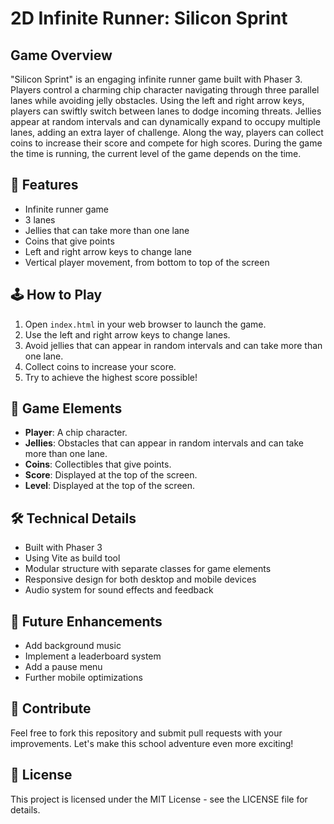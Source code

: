 # 2D Infinite Runner: Silicon Sprint

## Game Overview

"Silicon Sprint" is an engaging infinite runner game built with Phaser 3. Players control a charming chip character navigating through three parallel lanes while avoiding jelly obstacles. Using the left and right arrow keys, players can swiftly switch between lanes to dodge incoming threats. Jellies appear at random intervals and can dynamically expand to occupy multiple lanes, adding an extra layer of challenge. Along the way, players can collect coins to increase their score and compete for high scores. During the game the time is running, the current level of the game depends on the time.

## 🚀 Features

- Infinite runner game
- 3 lanes
- Jellies that can take more than one lane
- Coins that give points
- Left and right arrow keys to change lane
- Vertical player movement, from bottom to top of the screen

## 🕹️ How to Play

1. Open `index.html` in your web browser to launch the game.
2. Use the left and right arrow keys to change lanes.
3. Avoid jellies that can appear in random intervals and can take more than one lane.
4. Collect coins to increase your score.
5. Try to achieve the highest score possible!

## 🎨 Game Elements

- **Player**: A chip character.
- **Jellies**: Obstacles that can appear in random intervals and can take more than one lane.
- **Coins**: Collectibles that give points.
- **Score**: Displayed at the top of the screen.
- **Level**: Displayed at the top of the screen.

## 🛠️ Technical Details

- Built with Phaser 3
- Using Vite as build tool
- Modular structure with separate classes for game elements
- Responsive design for both desktop and mobile devices
- Audio system for sound effects and feedback

## 🌟 Future Enhancements

- Add background music
- Implement a leaderboard system
- Add a pause menu
- Further mobile optimizations

## 🤝 Contribute

Feel free to fork this repository and submit pull requests with your improvements. Let's make this school adventure even more exciting!

## 📜 License

This project is licensed under the MIT License - see the LICENSE file for details.
